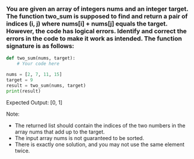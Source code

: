 ### You are given an array of integers nums and an integer target. The function two_sum is supposed to find and return a pair of indices (i, j) where nums[i] + nums[j] equals the target. However, the code has logical errors. Identify and correct the errors in the code to make it work as intended. The function signature is as follows:

```py
def two_sum(nums, target):
    # Your code here
```

```py
nums = [2, 7, 11, 15]
target = 9
result = two_sum(nums, target)
print(result)
```
Expected Output: [0, 1]

Note:

- The returned list should contain the indices of the two numbers in the array nums that add up to the target.
- The input array nums is not guaranteed to be sorted.
- There is exactly one solution, and you may not use the same element twice.